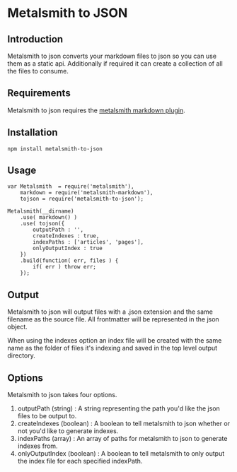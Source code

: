 # Metalsmith to JSON

## Introduction

Metalsmith to json converts your markdown files to json so you can use them as a static api.
Additionally if required it can create a collection of all the files to consume.

## Requirements

Metalsmith to json requires the [metalsmith markdown plugin](https://www.npmjs.com/package/metalsmith-markdown).

## Installation

`npm install metalsmith-to-json`

## Usage

```
var Metalsmith  = require('metalsmith'),
    markdown = require('metalsmith-markdown'),
    tojson = require('metalsmith-to-json');

Metalsmith(__dirname)
    .use( markdown() )
    .use( tojson({
        outputPath : '',
        createIndexes : true,
        indexPaths : ['articles', 'pages'],
        onlyOutputIndex : true
    })
    .build(function( err, files ) {
        if( err ) throw err;
    });
```

## Output

Metalsmith to json will output files with a .json extension and the same filename as the source file.
All frontmatter will be represented in the json object.

When using the indexes option an index file will be created with the same name as the folder of files it's indexing and saved in the top level output directory.

## Options

Metalsmith to json takes four options.

1. outputPath (string) : A string representing the path you'd like the json files to be output to.
2. createIndexes (boolean) : A boolean to tell metalsmith to json whether or not you'd like to generate indexes.
3. indexPaths (array) : An array of paths for metalsmith to json to generate indexes from.
4. onlyOutputIndex (boolean) : A boolean to tell metalsmith to only output the index file for each specified indexPath.
